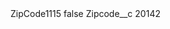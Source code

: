 <?xml version="1.0" encoding="UTF-8"?>
<CustomMetadata xmlns="http://soap.sforce.com/2006/04/metadata" xmlns:xsi="http://www.w3.org/2001/XMLSchema-instance" xmlns:xsd="http://www.w3.org/2001/XMLSchema">
    <label>ZipCode1115</label>
    <protected>false</protected>
    <values>
        <field>Zipcode__c</field>
        <value xsi:type="xsd:string">20142</value>
    </values>
</CustomMetadata>
